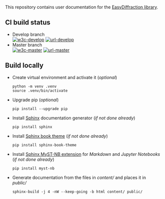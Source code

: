 This repository contains user documentation for the [EasyDiffraction library](https://github.com/easyscience/easyDiffractionLib).

## CI build status

* Develop branch  
  [![w3c-develop][90]][95] [![url-develop][70]][75]
* Master branch  
  [![w3c-master][80]][85] [![url-master][60]][65]

## Build locally

* Create virtual environment and activate it (*optional*)
  ```
  python -m venv .venv
  source .venv/bin/activate
  ```
* Upgrade pip (*optional*)
  ```
  pip install --upgrade pip
  ```
* Install [Sphinx](https://www.sphinx-doc.org) documentation generator (*if not done already*)
  ```
  pip install sphinx
  ```
* Install [Sphinx book theme](https://sphinx-book-theme.readthedocs.io) (*if not done already*)
  ```
  pip install sphinx-book-theme
  ```  
* Install [Sphinx MyST-NB extension](https://sphinx-book-theme.readthedocs.io) for _Markdown_ and _Jupyter Notebooks_ (*if not done already*)
  ```
  pip install myst-nb
  ```    
* Generate documentation from the files in _content/_ and places it in _public/_
  ```
  sphinx-build -j 4 -nW --keep-going -b html content/ public/
  ```

      
<!---URLs--->

[60]: https://img.shields.io/badge/url--master-docs.easydiffraction.org/lib-blue
[65]: https://docs.easydiffraction.org/lib
[70]: https://img.shields.io/badge/url--develop-easyscience.github.io%2FEasyDiffractionLibDocs-blue
[75]: https://easyscience.github.io/EasyDiffractionLibDocs

<!---W3C validation--->

[80]: https://img.shields.io/w3c-validation/default?label=w3c-master&targetUrl=https://docs.easydiffraction.org/lib
[85]: https://validator.w3.org/nu/?doc=https%3A%2F%2Fdocs.easydiffraction.org/lib%2F
[90]: https://img.shields.io/w3c-validation/default?label=w3c-develop&targetUrl=https://easyscience.github.io/EasyDiffractionLibDocs
[95]: https://validator.w3.org/nu/?doc=https%3A%2F%2Feasyscience.github.io%2FEasyDiffractionLibDocs%2F
